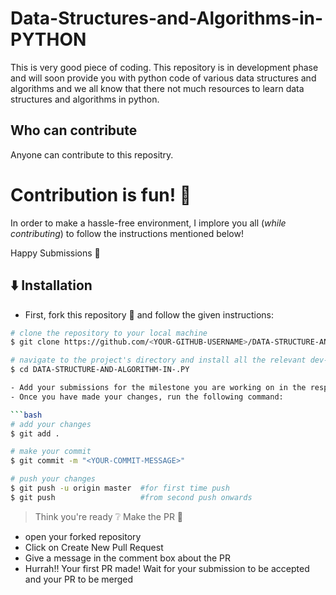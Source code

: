 # Data-Structures-and-Algorithms-in-PYTHON
This is very good piece of coding.
This repository is in development phase and will soon provide you with python code of various data structures and algorithms
and we all know that there not much resources to learn data structures and algorithms in python.

## Who can contribute

Anyone can contribute to this repositry.

# Contribution is fun! :green_heart:

In order to make a hassle-free environment, I implore you all (_while contributing_) to follow the instructions mentioned below!

Happy Submissions :slightly_smiling_face:

## :arrow_down: Installation

- First, fork this repository :fork_and_knife: and follow the given instructions:

```bash
# clone the repository to your local machine
$ git clone https://github.com/<YOUR-GITHUB-USERNAME>/DATA-STRUCTURE-AND-ALGORITHM-IN-.PY.git

# navigate to the project's directory and install all the relevant dev-dependencies
$ cd DATA-STRUCTURE-AND-ALGORITHM-IN-.PY

- Add your submissions for the milestone you are working on in the respective milestone folder
- Once you have made your changes, run the following command:

```bash
# add your changes
$ git add .

# make your commit
$ git commit -m "<YOUR-COMMIT-MESSAGE>"

# push your changes
$ git push -u origin master  #for first time push
$ git push                   #from second push onwards
```

> Think you're ready :grey_question: Make the PR :tropical_drink:
-  open your forked repository
- Click on Create New Pull Request
- Give a message in the comment box about the PR
- Hurrah!! Your first PR made! Wait for your submission to be accepted and your PR to be merged


